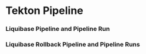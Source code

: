 # Tekton Pipeline

### Liquibase Pipeline and Pipeline Run

### Liquibase Rollback Pipeline and Pipeline Runs